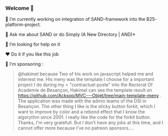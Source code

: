 ### Welcome 👋 

🔭 I’m currently working on integration of SAND-framework into the B25-platform-project. 

💬 Ask me about SAND or do Simply (A New Directory | AND)*

🤔 I’m looking for help on it

❤️ Do it if you like this job

<!--
**Acksop/Acksop** is a ✨ _special_ ✨ repository because its `README.md` (this file) appears on your GitHub profile.

Here are some ideas to get you started:

- 🔭 I’m currently working on ...
- 🌱 I’m currently learning ...
- 👯 I’m looking to collaborate on ...
- 🤔 I’m looking for help with ...
- 💬 Ask me about ...
- 📫 How to reach me: ...
- 😄 Pronouns: ...
- ⚡ Fun fact: ...
-->



💖 I'm sponsoring :

> @hakimel because Two of his work on javascript helped me and interrest me. His meny was the template I choose for a important project I do during my > "contractuel poste" into the Rectorat Of Academie de Besançon, Hakimel can see the template result on https://github.com/Acksop/MVC---Objet/tree/main-template-meny . The application was made with the admin teams of the DSI in Besançon.
> The other thing I like is the sticky button forkit, which I want to improve by color and a rebond effect that I know the algorythm since 2001. I really like the code for the forkit button. Thanks, I'm very gratefull. 
> But I don't have any jobs at this time, and I cannot offer more because I've no patreon sponsors....

